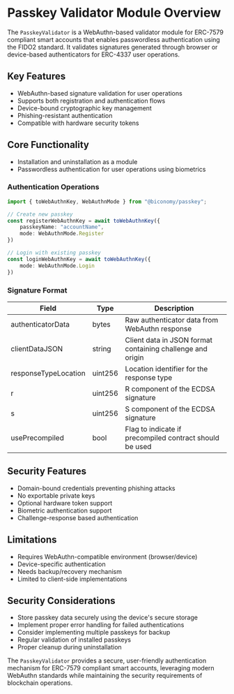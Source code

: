 # Passkey Validator Module Overview

The `PasskeyValidator` is a WebAuthn-based validator module for ERC-7579 compliant smart accounts that enables passwordless authentication using the FIDO2 standard. It validates signatures generated through browser or device-based authenticators for ERC-4337 user operations.

## Key Features

- WebAuthn-based signature validation for user operations
- Supports both registration and authentication flows
- Device-bound cryptographic key management
- Phishing-resistant authentication
- Compatible with hardware security tokens

## Core Functionality

- Installation and uninstallation as a module
- Passwordless authentication for user operations using biometrics

### Authentication Operations
```typescript twoslash"
import { toWebAuthnKey, WebAuthnMode } from "@biconomy/passkey";

// Create new passkey
const registerWebAuthnKey = await toWebAuthnKey({
    passkeyName: "accountName",
    mode: WebAuthnMode.Register
})

// Login with existing passkey
const loginWebAuthnKey = await toWebAuthnKey({
    mode: WebAuthnMode.Login
})
```

### Signature Format

| Field | Type | Description |
|-------|------|-------------|
| authenticatorData | bytes | Raw authenticator data from WebAuthn response |
| clientDataJSON | string | Client data in JSON format containing challenge and origin |
| responseTypeLocation | uint256 | Location identifier for the response type |
| r | uint256 | R component of the ECDSA signature |
| s | uint256 | S component of the ECDSA signature |
| usePrecompiled | bool | Flag to indicate if precompiled contract should be used |

## Security Features

- Domain-bound credentials preventing phishing attacks
- No exportable private keys
- Optional hardware token support
- Biometric authentication support
- Challenge-response based authentication

## Limitations

- Requires WebAuthn-compatible environment (browser/device)
- Device-specific authentication
- Needs backup/recovery mechanism
- Limited to client-side implementations

## Security Considerations

- Store passkey data securely using the device's secure storage
- Implement proper error handling for failed authentications
- Consider implementing multiple passkeys for backup
- Regular validation of installed passkeys
- Proper cleanup during uninstallation

The `PasskeyValidator` provides a secure, user-friendly authentication mechanism for ERC-7579 compliant smart accounts, leveraging modern WebAuthn standards while maintaining the security requirements of blockchain operations.
